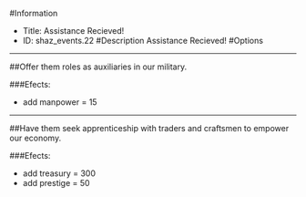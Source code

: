 #Information
 - Title: Assistance Recieved!
 - ID: shaz_events.22
#Description
Assistance Recieved!
#Options

___
##Offer them roles as auxiliaries in our military.

###Efects:<ul><li>add manpower = 15</li></ul>

___
##Have them seek apprenticeship with traders and craftsmen to empower our economy.

###Efects:<ul><li>add treasury = 300</li><li>add prestige = 50</li></ul>
